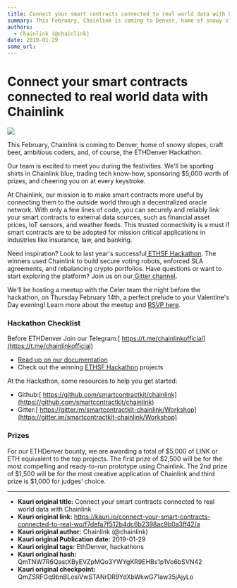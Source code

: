 ```yaml
---
title: Connect your smart contracts connected to real world data with Chainlink
summary: This February, Chainlink is coming to Denver, home of snowy slopes, craft beer, ambitious coders, and, of course, the ETHDenver Hackathon. Our team is excited to meet you during the festivities. Well be sporting shirts in Chainlink blue, trading tech know-how, sponsoring $5,000 worth of prizes, and cheering you on at every keystroke. At Chainlink, our mission is to make smart contracts more useful by connecting them to the outside world through a decentralized oracle network. With only a few lin
authors:
  - Chainlink (@chainlink)
date: 2019-01-29
some_url: 
---
```


# Connect your smart contracts connected to real world data with Chainlink

![](https://ipfs.infura.io/ipfs/QmeQWVXDfS25BuYxGuNPDqRZ9WDrXqgok4rTyDGtQ5PyQk)


This February, Chainlink is coming to Denver, home of snowy slopes, craft beer, ambitious coders, and, of course, the ETHDenver Hackathon.

Our team is excited to meet you during the festivities. We'll be sporting shirts in Chainlink blue, trading tech know-how, sponsoring $5,000 worth of prizes, and cheering you on at every keystroke.

At Chainlink, our mission is to make smart contracts more useful by connecting them to the outside world through a decentralized oracle network. With only a few lines of code, you can securely and reliably link your smart contracts to external data sources, such as financial asset prices, IoT sensors, and weather feeds. This trusted connectivity is a must if smart contracts are to be adopted for mission critical applications in industries like insurance, law, and banking.

Need inspiration? Look to last year's successful[ ETHSF Hackathon](https://medium.com/chainlink/chainlink-hackathon-champions-reveal-their-winning-projects-c4b0a27816f7). The winners used Chainlink to build secure voting robots, enforced SLA agreements, and rebalancing crypto portfolios. Have questions or want to start exploring the platform? Join us on our[ Gitter channel](https://gitter.im/smartcontractkit-chainlink/Lobby).

We'll be hosting a meetup with the Celer team the night before the hackathon, on Thursday February 14th, a perfect prelude to your Valentine's Day evening! Learn more about the meetup and [RSVP here](https://www.eventbrite.com/e/chainlink-and-celer-denver-meetup-tickets-54989944404). 

### Hackathon Checklist

Before ETHDenver Join our Telegram:[ https://t.me/chainlinkofficial](https://t.me/chainlinkofficial)

*  [ Read up on our documentation]( https://docs.chain.link/docs)
*   Check out the winning [ETHSF Hackathon](https://medium.com/chainlink/chainlink-hackathon-champions-reveal-their-winning-projects-c4b0a27816f7) projects

At the Hackathon, some resources to help you get started:

*   Github:[ https://github.com/smartcontractkit/chainlink](https://github.com/smartcontractkit/chainlink)
*   Gitter:[ https://gitter.im/smartcontractkit-chainlink/Workshop](https://gitter.im/smartcontractkit-chainlink/Workshop)

### Prizes

For our ETHDenver bounty, we are awarding a total of $5,000 of LINK or ETH equivalent to the top projects. The first prize of $2,500 will be for the most compelling and ready-to-run prototype using Chainlink. The 2nd prize of $1,500 will be for the most creative application of Chainlink and third prize is $1,000 for judges’ choice.


---

- **Kauri original title:** Connect your smart contracts connected to real world data with Chainlink
- **Kauri original link:** https://kauri.io/connect-your-smart-contracts-connected-to-real-wo/f7defa7f512b4dc6b2398ac9b0a3ff42/a
- **Kauri original author:** Chainlink (@chainlink)
- **Kauri original Publication date:** 2019-01-29
- **Kauri original tags:** EthDenver, hackathons
- **Kauri original hash:** QmTNW7R6QastXByEVZpMQo3YWYgKR9EHBs1p1Vo6bSVN42
- **Kauri original checkpoint:** QmZSRFGq9bnBLosiVwSTANrDR9YdXbWkwG71aw35jAjyLo



